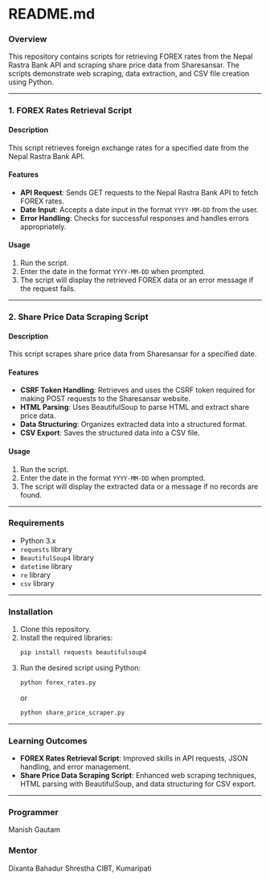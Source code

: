 # README.md

### Overview
This repository contains scripts for retrieving FOREX rates from the Nepal Rastra Bank API and scraping share price data from Sharesansar. The scripts demonstrate web scraping, data extraction, and CSV file creation using Python.

---

### 1. **FOREX Rates Retrieval Script**

#### Description
This script retrieves foreign exchange rates for a specified date from the Nepal Rastra Bank API.

#### Features
- **API Request**: Sends GET requests to the Nepal Rastra Bank API to fetch FOREX rates.
- **Date Input**: Accepts a date input in the format `YYYY-MM-DD` from the user.
- **Error Handling**: Checks for successful responses and handles errors appropriately.

#### Usage
1. Run the script.
2. Enter the date in the format `YYYY-MM-DD` when prompted.
3. The script will display the retrieved FOREX data or an error message if the request fails.

---

### 2. **Share Price Data Scraping Script**

#### Description
This script scrapes share price data from Sharesansar for a specified date.

#### Features
- **CSRF Token Handling**: Retrieves and uses the CSRF token required for making POST requests to the Sharesansar website.
- **HTML Parsing**: Uses BeautifulSoup to parse HTML and extract share price data.
- **Data Structuring**: Organizes extracted data into a structured format.
- **CSV Export**: Saves the structured data into a CSV file.

#### Usage
1. Run the script.
2. Enter the date in the format `YYYY-MM-DD` when prompted.
3. The script will display the extracted data or a message if no records are found.

---

### Requirements

- Python 3.x
- `requests` library
- `BeautifulSoup4` library
- `datetime` library
- `re` library
- `csv` library

---

### Installation

1. Clone this repository.
2. Install the required libraries:
   ```bash
   pip install requests beautifulsoup4
   ```
3. Run the desired script using Python:
   ```bash
   python forex_rates.py
   ```
   or
   ```bash
   python share_price_scraper.py
   ```

---

### Learning Outcomes

- **FOREX Rates Retrieval Script**: Improved skills in API requests, JSON handling, and error management.
- **Share Price Data Scraping Script**: Enhanced web scraping techniques, HTML parsing with BeautifulSoup, and data structuring for CSV export.

---

### Programmer
Manish Gautam

### Mentor
Dixanta Bahadur Shrestha
CIBT, Kumaripati
